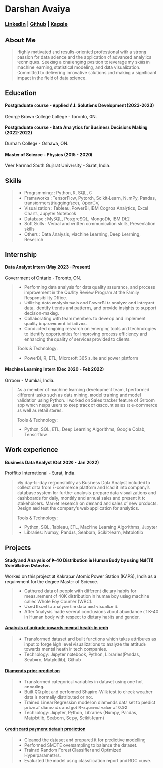# Darshan Avaiya

### [LinkedIn](https://www.linkedin.com/in/darshanavaiya) |  [Github](https://github.com/idarshan07) | [Kaggle](https://www.kaggle.com/darshanavaiya)

## About Me
> Highly motivated and results-oriented professional with a strong passion for data science and the application of advanced analytics techniques. Seeking a challenging position to leverage my skills in machine learning, statistical modeling, and data visualization. Committed to delivering innovative solutions and making a significant impact in the field of data science.

## Education

#### Postgraduate course - Applied A.I. Solutions Development (2023-2023)
George Brown College College - Toronto, ON.

#### Postgraduate course - Data Analytics for Business Decisions Making (2022-2022)
Durham College - Oshawa, ON.
 
#### Master of Science - Physics (2015 - 2020)
Veer Narmad South Gujarat University - Surat, India.

## Skills
> - Programming:  : Python, R, SQL, C
> - Frameworks    : TensorFlow, Pytorch, Scikit-Learn, NumPy, Pandas, transformers(Huggingface), OpenCV, 
> - Visualization : Tableau, PowerBI, IBM Cognos Analytics, Excel Charts, Jupyter Notebook
> - Database      : MySQL, PostgreSQL, MongoDb, IBM Db2
> - Soft Skills   : Verbal and written communication skills, Presentation skills
> - Others        : Data Analysis, Machine Learning, Deep Learning, Research

## Internship
#### Data Analyst Intern (May 2023 - Present)
Government of Ontario - Toronto, ON.

>- Performing data analysis for data quality assurance, and process improvement in the Quality Review Program at the Family Responsibility Office.
>- Utilizing data analysis tools and PowerBI to analyze and interpret data, identify trends and patterns, and provide insights to support decision-making.
>- Collaborating with team members to develop and implement quality improvement initiatives.
>- Conducted ongoing research on emerging tools and technologies to identify opportunities for improving process efficiency and enhancing the quality of services provided to clients.
> 
> Tools & Technology:
> - PowerBI, R, ETL, Microsoft 365 suite and power platform

#### Machine Learning Intern (Dec 2020 - Feb 2022)
Grroom - Mumbai, India.

> As a member of machine learning development team, I performed different tasks such as data mining, model training and model validation using Python. I worked on Sales tracker feature of Grroom app which helps users to keep track of discount sales at e-commerce as well as retail stores.
> 
> Tools & Technology:
> - Python, SQL, ETL, Deep Learning Algorithms, Google Colab, Tensorflow

## Work experience
#### Business Data Analyst (Oct 2020 - Jan 2022)
Proffitto International - Surat, India.

> My day-to-day responsibility as Business Data Analyst included to collect data from E-commerce platform and load it into company’s database system for further analysis, prepare data visualizations and dashboards for daily, monthly and annual sales and present it to stakeholders. Market research on demand and sales of new products. Design and test the company’s web application for analytics.
> 
> Tools & Technology:
> - Python, SQL, Tableau, ETL, Machine Learning Algorithms, Jupyter
> - Libraries: Numpy, Pandas, Seaborn, Scikit-learn, Matplotlib

## Projects
#### Study and Analysis of K-40 Distribution in Human Body by using NaI(Tl) Scintillation Detector.
Worked on this project at Kakrapar Atomic Power Station (KAPS), India as a requirement for the degree Master of Science.

>- Gathered data of people with different dietary habits for measurement of 40K distribution in human boy using machine called Whole Boy Counter (WBC).
>- Used Excel to analyse the data and visualize it.
>- After Analysis made several conclusions about abundance of K-40 in Human body with respect to dietary habits and gender.

#### [Analysis of attitude towards mental health in tech](https://github.com/idarshan07/Analysis-of-attitude-towards-mental-health-in-tech)
>- Transformed dataset and built functions which takes attributes as input to forge high level visualizations to analyze the attitude towards mental heath in tech companies.
>- Technology: Jupyter notebook, Python, Libraries(Pandas, Seaborn, Matplotlib), Github

#### [Diamonds price prediction](https://github.com/idarshan07/Linear-Regression)
>- Transformed categorical variables in dataset using one hot encoding.
>- Built QQ plot and performed Shapiro-Wilk test to check weather data is normally distributed or not.
>- Trained Linear Regression model on diamonds data set to predict price of diamonds and got R-squared value of 0.92
>- Technology: Jupyter, Python, Libraries (Numpy, Pandas, Matplotlib, Seaborn, Scipy, Scikit-learn)

#### [Credit card payment default prediction](https://github.com/idarshan07/Credit-Card-Payment-Default-Prediction)
>- Cleaned the dataset and prepared it for predictive modelling
>- Performed SMOTE oversampling to balance the dataset.
>- Trained Random Forest Classifier and Optimized Hyperparameters.
>- Evaluated the model using classification report and ROC curve.
